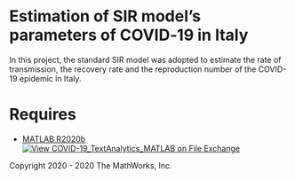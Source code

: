 # Estimation of SIR model’s parameters of COVID‑19 in Italy
In this project, the standard SIR model was adopted to estimate the rate of transmission, the recovery rate and the reproduction number of the COVID-19 epidemic in Italy.

# Requires
- [MATLAB R2020b](https://www.mathworks.com/products/matlab.html)
[![View COVID-19_TextAnalytics_MATLAB on File Exchange](https://www.mathworks.com/matlabcentral/images/matlab-file-exchange.svg)](https://www.mathworks.com/matlabcentral/fileexchange/74942-covid-19_textanalytics_matlab)


Copyright 2020 - 2020 The MathWorks, Inc.
